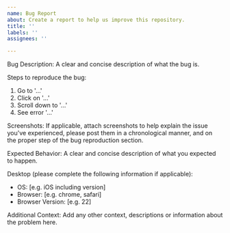 ```yaml
---
name: Bug Report
about: Create a report to help us improve this repository.
title: ''
labels: ''
assignees: ''

---
```


Bug Description:
A clear and concise description of what the bug is.

Steps to reproduce the bug:

01. Go to '...'
02. Click on '...'
03. Scroll down to '...'
04. See error '...'

Screenshots:
If applicable, attach screenshots to help explain the issue you've experienced, please post them in a chronological manner, and on the proper step of the bug reproduction section.

Expected Behavior:
A clear and concise description of what you expected to happen.

Desktop (please complete the following information if applicable):
 - OS: [e.g. iOS including version]
 - Browser: [e.g. chrome, safari]
 - Browser Version: [e.g. 22]

Additional Context:
Add any other context, descriptions or information about the problem here.
